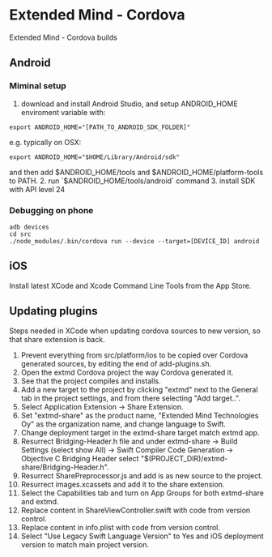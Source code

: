 Extended Mind - Cordova
========================

Extended Mind - Cordova builds

Android
-------

### Miminal setup

1. download and install Android Studio, and setup ANDROID_HOME enviroment variable with:
```
export ANDROID_HOME="[PATH_TO_ANDROID_SDK_FOLDER]"
```

e.g. typically on OSX:

```
export ANDROID_HOME="$HOME/Library/Android/sdk"
```

and then add $ANDROID_HOME/tools and $ANDROID_HOME/platform-tools to PATH.
2. run `$ANDROID_HOME/tools/android` command
3. install SDK with API level 24

### Debugging on phone

```
adb devices
cd src
./node_modules/.bin/cordova run --device --target=[DEVICE_ID] android
```

iOS
---

Install latest XCode and Xcode Command Line Tools from the App Store.

Updating plugins
----------------

Steps needed in XCode when updating cordova sources to new version, so that share extension is back.

1. Prevent everything from src/platform/ios to be copied over Cordova generated sources, by editing the end of add-plugins.sh.
2. Open the extmd Cordova project the way Cordova generated it.
3. See that the project compiles and installs.
4. Add a new target to the project by clicking "extmd" next to the General tab in the project settings, and from there selecting "Add target..".
5. Select Application Extension -> Share Extension.
6. Set "extmd-share" as the product name, "Extended Mind Technologies Oy" as the organization name, and change language to Swift.
7. Change deployment target in the extmd-share target match extmd app.
8. Resurrect Bridging-Header.h file and under extmd-share -> Build Settings (select show All) -> Swift Compiler Code Generation -> Objective C Bridging Header select "$(PROJECT_DIR)/extmd-share/Bridging-Header.h".
9. Resurrect SharePreprocessor.js and add is as new source to the project.
10. Resurrect images.xcassets and add it to the share extension.
11. Select the Capabilities tab and turn on App Groups for both extmd-share and extmd.
12. Replace content in ShareViewController.swift with code from version control.
13. Replace content in info.plist with code from version control.
14. Select "Use Legacy Swift Language Version" to Yes and iOS deployment version to match main project version.
